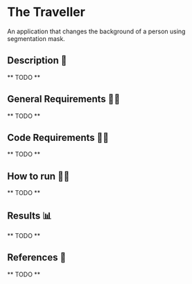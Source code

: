 # The Traveller
An application that changes the background of a person using segmentation mask.

## Description :scroll:
** TODO **

## General Requirements :mage_man:
** TODO **

## Code Requirements :mage_woman:
** TODO **

## How to run :running_man:
** TODO **

## Results :bar_chart:
** TODO **

## References :page_facing_up:
** TODO **
